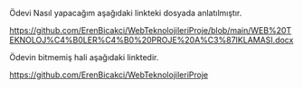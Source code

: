 Ödevi Nasıl yapacağım aşağıdaki linkteki dosyada anlatılmıştır.

https://github.com/ErenBicakci/WebTeknolojileriProje/blob/main/WEB%20TEKNOLOJ%C4%B0LER%C4%B0%20PROJE%20A%C3%87IKLAMASI.docx

Ödevin bitmemiş hali aşağıdaki linktedir.

https://github.com/ErenBicakci/WebTeknolojileriProje
